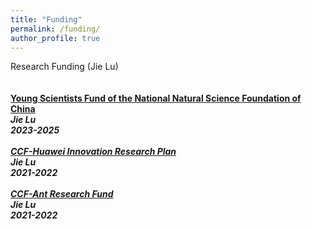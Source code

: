 ```yaml
---
title: "Funding"
permalink: /funding/
author_profile: true
---
```

Research Funding (Jie Lu) <br>
<br>
<br>
<b>[Young Scientists Fund of the National Natural Science Foundation of China](https://www.nsfc.gov.cn/publish/portal0/xmzn/2020/05/)</b> 
<br> 
<i><b>Jie Lu<b><i>
<br>
<b>2023-2025</b>
<br>
<br>
<b>[CCF-Huawei Innovation Research Plan](https://www.ccf.org.cn/Collaboration/Enterprise_Fund/News/hw/2022-02-28/756280.shtml)</b> 
<br> 
<i><b>Jie Lu<b><i>
<br>
<b>2021-2022</b>
<br>
<br>
<b>[CCF-Ant Research Fund](https://www.ccf.org.cn/Collaboration/Enterprise_Fund/News/my/2022-02-28/756304.shtml)</b> 
<br> 
<i><b>Jie Lu<b><i>
<br>
<b>2021-2022</b>
<br>
<br>
